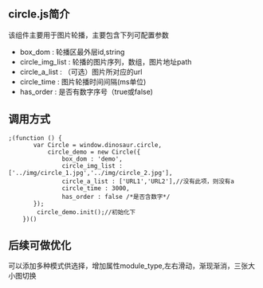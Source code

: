 ﻿## circle.js简介
该组件主要用于图片轮播，主要包含下列可配置参数  
* box_dom : 轮播区最外层id,string  
* circle_img_list : 轮播的图片序列，数组，图片地址path  
* circle_a_list : （可选）图片所对应的url  
* circle_time : 图片轮播时间间隔(ms单位)  
* has_order : 是否有数字序号（true或false)   

## 调用方式
```
;(function () {
       var Circle = window.dinosaur.circle,
           circle_demo = new Circle({
               box_dom : 'demo',
               circle_img_list : ['../img/circle_1.jpg','../img/circle_2.jpg'],
               circle_a_list : ['URL1','URL2'],//没有此项，则没有a
               circle_time : 3000,
               has_order : false /*是否含数字*/
       });
        circle_demo.init();//初始化下
    })()
```
## 后续可做优化
可以添加多种模式供选择，增加属性module_type,左右滑动，渐现渐消，三张大小图切换
